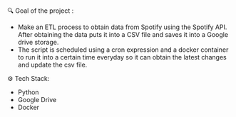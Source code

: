 
🔍 Goal of the project :

- Make an ETL process to obtain data from Spotify using the Spotify API. After obtaining the data puts it into a CSV file and saves it into a Google drive storage. 
- The script is scheduled using a cron expression and a docker container to run it into a certain time everyday so it can obtain the latest changes and update the csv file.

⚙️ Tech Stack:
- Python
- Google Drive
- Docker
